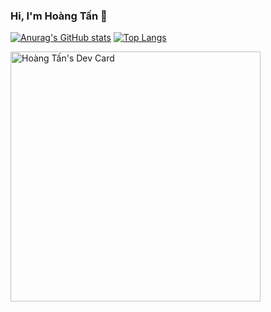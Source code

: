 ### Hi, I'm Hoàng Tấn 👋

[![Anurag's GitHub stats](https://github-readme-stats.vercel.app/api?username=ithoangtan&bg_color=90,30cfd0,330867&title_color=fff&text_color=fff)](https://github.com/anuraghazra/github-readme-stats)
[![Top Langs](https://github-readme-stats.vercel.app/api/top-langs/?username=ithoangtan&layout=compact)](https://github.com/anuraghazra/github-readme-stats)

<a href="https://app.daily.dev/ithoangtan"><img src="https://api.daily.dev/devcards/063bce113b7a4d2ca069e7be5f079c70.png?r=pu8" width="400" alt="Hoàng Tấn's Dev Card"/></a>


<!--
**ithoangtan/ithoangtan** is a ✨ _special_ ✨ repository because its `README.md` (this file) appears on your GitHub profile.

Here are some ideas to get you started:

- 🔭 I’m currently working on ...
- 🌱 I’m currently learning ...
- 👯 I’m looking to collaborate on ...
- 🤔 I’m looking for help with ...
- 💬 Ask me about ...
- 📫 How to reach me: ...
- 😄 Pronouns: ...
- ⚡ Fun fact: ...
-->
